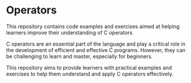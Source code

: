 # Operators


This repository contains code examples and exercises aimed at helping learners improve their understanding of C operators

C operators are an essential part of the language and play a critical role in the development of efficient and effective C programs. However, they can be challenging to learn and master, especially for beginners.

This repository aims to provide learners with practical examples and exercises to help them understand and apply C operators effectively.
